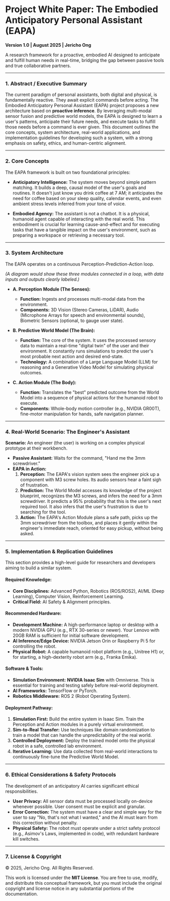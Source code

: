 # Project White Paper: The Embodied Anticipatory Personal Assistant (EAPA)
**Version 1.0 | August 2025 | Jericho Ong**

A research framework for a proactive, embodied AI designed to anticipate and fulfill human needs in real-time, bridging the gap between passive tools and true collaborative partners.

---

### 1. Abstract / Executive Summary

The current paradigm of personal assistants, both digital and physical, is fundamentally reactive. They await explicit commands before acting. The Embodied Anticipatory Personal Assistant (EAPA) project proposes a new architecture based on **proactive inference**. By leveraging multi-modal sensor fusion and predictive world models, the EAPA is designed to learn a user's patterns, anticipate their future needs, and execute tasks to fulfill those needs before a command is ever given. This document outlines the core concepts, system architecture, real-world applications, and implementation guidelines for developing such a system, with a strong emphasis on safety, ethics, and human-centric alignment.

---

### 2. Core Concepts

The EAPA framework is built on two foundational principles:

* **Anticipatory Intelligence:** The system moves beyond simple pattern matching. It builds a deep, causal model of the user's goals and routines. It doesn't just know you drink coffee at 7 AM; it anticipates the need for coffee based on your sleep quality, calendar events, and even ambient stress levels inferred from your tone of voice.

* **Embodied Agency:** The assistant is not a chatbot. It is a physical, humanoid agent capable of interacting with the real world. This embodiment is crucial for learning cause-and-effect and for executing tasks that have a tangible impact on the user's environment, such as preparing a workspace or retrieving a necessary tool.

---

### 3. System Architecture

The EAPA operates on a continuous Perception-Prediction-Action loop.

*(A diagram would show these three modules connected in a loop, with data inputs and outputs clearly labeled.)*

* **A. Perception Module (The Senses):**
    * **Function:** Ingests and processes multi-modal data from the environment.
    * **Components:** 3D Vision (Stereo Cameras, LiDAR), Audio (Microphone Arrays for speech and environmental sounds), Biometric Sensors (optional, to gauge user state).

* **B. Predictive World Model (The Brain):**
    * **Function:** The core of the system. It uses the processed sensory data to maintain a real-time "digital twin" of the user and their environment. It constantly runs simulations to predict the user's most probable next action and desired end-state.
    * **Technology:** A combination of a Large Language Model (LLM) for reasoning and a Generative Video Model for simulating physical outcomes.

* **C. Action Module (The Body):**
    * **Function:** Translates the "best" predicted outcome from the World Model into a sequence of physical actions for the humanoid robot to execute.
    * **Components:** Whole-body motion controller (e.g., NVIDIA GR00T), fine-motor manipulation for hands, safe navigation planner.

---

### 4. Real-World Scenario: The Engineer's Assistant

**Scenario:** An engineer (the user) is working on a complex physical prototype at their workbench.

* **Passive Assistant:** Waits for the command, "Hand me the 3mm screwdriver."
* **EAPA in Action:**
    1.  **Perception:** The EAPA's vision system sees the engineer pick up a component with M3 screw holes. Its audio sensors hear a faint sigh of frustration.
    2.  **Prediction:** The World Model accesses its knowledge of the project blueprint, recognizes the M3 screws, and infers the need for a 3mm screwdriver. It predicts a 95% probability that this is the user's next required tool. It also infers that the user's frustration is due to searching for the tool.
    3.  **Action:** The EAPA's Action Module plans a safe path, picks up the 3mm screwdriver from the toolbox, and places it gently within the engineer's immediate reach, oriented for easy pickup, without being asked.

---

### 5. Implementation & Replication Guidelines

This section provides a high-level guide for researchers and developers aiming to build a similar system.

#### **Required Knowledge:**
* **Core Disciplines:** Advanced Python, Robotics (ROS/ROS2), AI/ML (Deep Learning), Computer Vision, Reinforcement Learning.
* **Critical Field:** AI Safety & Alignment principles.

#### **Recommended Hardware:**
* **Development Machine:** A high-performance laptop or desktop with a modern NVIDIA GPU (e.g., RTX 30-series or newer). Your Lenovo with 20GB RAM is sufficient for initial software development.
* **AI Inference/Edge Device:** NVIDIA Jetson Orin or Raspberry Pi 5 for controlling the robot.
* **Physical Robot:** A capable humanoid robot platform (e.g., Unitree H1) or, for starting, a high-dexterity robot arm (e.g., Franka Emika).

#### **Software & Tools:**
* **Simulation Environment:** **NVIDIA Isaac Sim** with Omniverse. This is essential for training and testing safely before real-world deployment.
* **AI Frameworks:** TensorFlow or PyTorch.
* **Robotics Middleware:** ROS 2 (Robot Operating System).

#### **Deployment Pathway:**
1.  **Simulation First:** Build the entire system in Isaac Sim. Train the Perception and Action modules in a purely virtual environment.
2.  **Sim-to-Real Transfer:** Use techniques like domain randomization to train a model that can handle the unpredictability of the real world.
3.  **Controlled Deployment:** Deploy the trained model onto the physical robot in a safe, controlled lab environment.
4.  **Iterative Learning:** Use data collected from real-world interactions to continuously fine-tune the Predictive World Model.

---

### 6. Ethical Considerations & Safety Protocols

The development of an anticipatory AI carries significant ethical responsibilities.

* **User Privacy:** All sensor data must be processed locally on-device whenever possible. User consent must be explicit and granular.
* **Error Correction:** The system must have a clear and simple way for the user to say "No, that's not what I wanted," and the AI must learn from this correction without penalty.
* **Physical Safety:** The robot must operate under a strict safety protocol (e.g., Asimov's Laws, implemented in code), with redundant hardware kill switches.

---

### 7. License & Copyright

© 2025, Jericho Ong. All Rights Reserved.

This work is licensed under the **MIT License**. You are free to use, modify, and distribute this conceptual framework, but you must include the original copyright and license notice in any substantial portions of the documentation.

